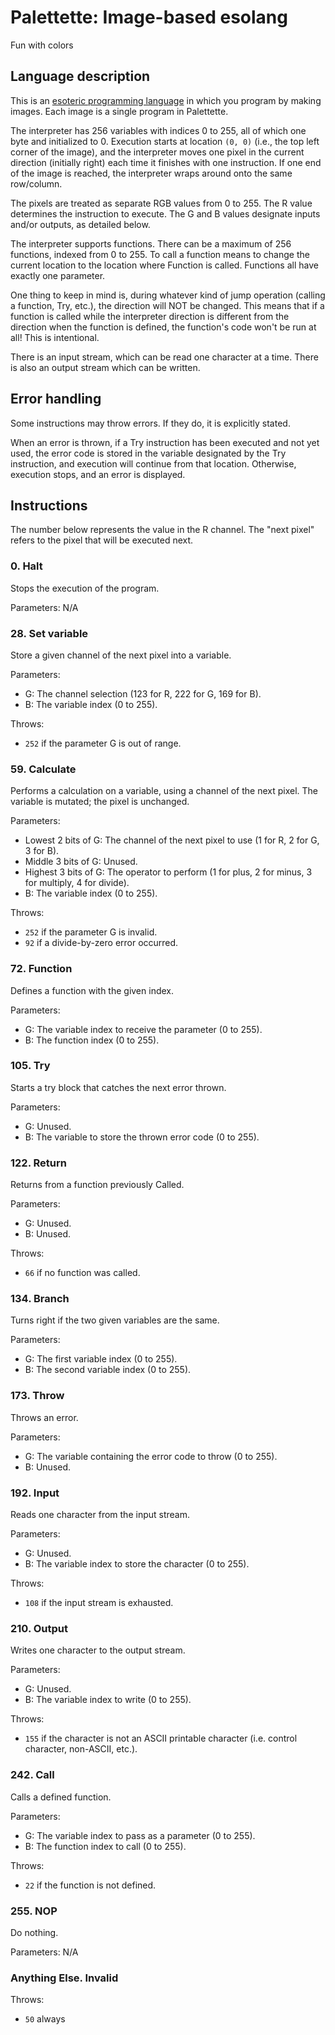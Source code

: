 # Palettette: Image-based esolang

Fun with colors

## Language description

This is an [esoteric programming language](https://esolangs.org/wiki/Esoteric_programming_language) in which you program by making images. Each image is a single program in Palettette.

The interpreter has 256 variables with indices 0 to 255, all of which one byte and initialized to 0. Execution starts at location `(0, 0)` (i.e., the top left corner of the image), and the interpreter moves one pixel in the current direction (initially right) each time it finishes with one instruction. If one end of the image is reached, the interpreter wraps around onto the same row/column.

The pixels are treated as separate RGB values from 0 to 255. The R value determines the instruction to execute. The G and B values designate inputs and/or outputs, as detailed below.

The interpreter supports functions. There can be a maximum of 256 functions, indexed from 0 to 255. To call a function means to change the current location to the location where Function is called. Functions all have exactly one parameter.

One thing to keep in mind is, during whatever kind of jump operation (calling a function, Try, etc.), the direction will NOT be changed. This means that if a function is called while the interpreter direction is different from the direction when the function is defined, the function's code won't be run at all! This is intentional.

There is an input stream, which can be read one character at a time. There is also an output stream which can be written.

## Error handling

Some instructions may throw errors. If they do, it is explicitly stated.

When an error is thrown, if a Try instruction has been executed and not yet used, the error code is stored in the variable designated by the Try instruction, and execution will continue from that location. Otherwise, execution stops, and an error is displayed.

## Instructions

The number below represents the value in the R channel. The "next pixel" refers to the pixel that will be executed next.

### 0. Halt

Stops the execution of the program.

Parameters: N/A

### 28. Set variable

Store a given channel of the next pixel into a variable.

Parameters:
- G: The channel selection (123 for R, 222 for G, 169 for B).
- B: The variable index (0 to 255).

Throws:
- `252` if the parameter G is out of range.

### 59. Calculate

Performs a calculation on a variable, using a channel of the next pixel. The variable is mutated; the pixel is unchanged.

Parameters:
- Lowest 2 bits of G: The channel of the next pixel to use (1 for R, 2 for G, 3 for B).
- Middle 3 bits of G: Unused.
- Highest 3 bits of G: The operator to perform (1 for plus, 2 for minus, 3 for multiply, 4 for divide).
- B: The variable index (0 to 255).

Throws:
- `252` if the parameter G is invalid.
- `92` if a divide-by-zero error occurred.

### 72. Function

Defines a function with the given index.

Parameters:
- G: The variable index to receive the parameter (0 to 255).
- B: The function index (0 to 255).

### 105. Try

Starts a try block that catches the next error thrown.

Parameters:
- G: Unused.
- B: The variable to store the thrown error code (0 to 255).

### 122. Return

Returns from a function previously Called.

Parameters:
- G: Unused.
- B: Unused.

Throws:
- `66` if no function was called.

### 134. Branch

Turns right if the two given variables are the same.

Parameters:
- G: The first variable index (0 to 255).
- B: The second variable index (0 to 255).

### 173. Throw

Throws an error.

Parameters:
- G: The variable containing the error code to throw (0 to 255).
- B: Unused.

### 192. Input

Reads one character from the input stream.

Parameters:
- G: Unused.
- B: The variable index to store the character (0 to 255).

Throws:
- `108` if the input stream is exhausted.

### 210. Output

Writes one character to the output stream.

Parameters:
- G: Unused.
- B: The variable index to write (0 to 255).

Throws:
- `155` if the character is not an ASCII printable character (i.e. control character, non-ASCII, etc.).

### 242. Call

Calls a defined function.

Parameters:
- G: The variable index to pass as a parameter (0 to 255).
- B: The function index to call (0 to 255).

Throws:
- `22` if the function is not defined.

### 255. NOP

Do nothing.

Parameters: N/A

### Anything Else. Invalid

Throws:
- `50` always
